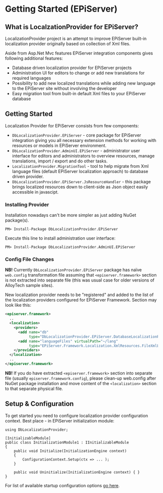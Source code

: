 # Getting Started (EPiServer)

## What is LocalzationProvider for EPiServer?

LocalizationProvider project is an attempt to improve EPiServer built-in localization provider originally based on collection of Xml files.

Aside from Asp.Net Mvc features EPiServer integration components gives following additional features:
* Database driven localization provider for EPiServer projects
* Administration UI for editors to change or add new translations for required languages
* Possibility to add new localized translations while adding new language to the EPiServer site without involving the developer
* Easy migration tool from built-in default Xml files to your EPiServer database

## Getting Started

Localization Provider for EPiServer consists from few components:

* `DbLocalizationProvider.EPiServer` - core package for EPiServer integration giving you all necessary extension methods for working with resources or models in EPiServer environment.
* `DbLocalizationProvider.AdminUI.EPiServer` - administrator user interface for editors and administrators to overview resources, manage translations, import / export and do other tasks.
* `LocalizationProvider.MigrationTool` - tool to help migrate from Xml language files (default EPiServer localization approach) to database driven provider.
* `DbLocalizationProvider.EPiServer.JsResourceHandler` - this package brings localized resources down to client-side as Json object easily accessible in javascipt.


### Installing Provider

Installation nowadays can't be more simpler as just adding NuGet package(s).

```
PM> Install-Package DbLocalizationProvider.EPiServer
```

Execute this line to install administration user interface:

```
PM> Install-Package DbLocalizationProvider.AdminUI.EPiServer
```

### Config File Changes


**NB!** Currently `DbLocalizationProvider.EPiServer` package has naïve `web.config` transformation file assuming that `<episerver.framework>` section is not extracted into separate file (this was usual case for older versions of AlloyTech sample sites).

New localization provider needs to be "registered" and added to the list of the localization providers configured for EPiServer Framework. Section may look like this:

```xml
<episerver.framework>
  ..
  <localization>
    <providers>
      <add name="db"
           type="DbLocalizationProvider.EPiServer.DatabaseLocalizationProvider, DbLocalizationProvider.EPiServer" />
      <add name="languageFiles" virtualPath="~/lang"
           type="EPiServer.Framework.Localization.XmlResources.FileXmlLocalizationProvider, EPiServer.Framework" />
    </providers>
  </localization>
  ..
</episerver.framework>
```

**NB!** If you do have extracted `<episerver.framework>` section into separate file (usually `episerver.framework.config`), please clean-up web.config after NuGet package installation and move content of the `<localization>` section to that separate physical file.


## Setup & Configuration

To get started you need to configure localization provider configuration context. Best place - in EPiServer initialization module:

```
using DbLocalizationProvider;

[InitializableModule]
public class InitializationModule1 : IInitializableModule
{
    public void Initialize(InitializationEngine context)
    {
        ConfigurationContext.Setup(ctx => ... );
    }

    public void Uninitialize(InitializationEngine context) { }
}
```

For list of available startup configuration options [go here](http://blog.tech-fellow.net/2016/04/21/db-localization-provider-part-2-configuration-and-extensions/#configuringdblocalizationprovider).

